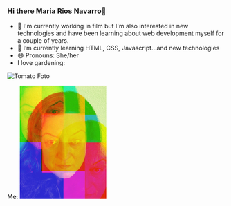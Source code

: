 ### Hi there Maria Rios Navarro👋
<!--
**MariaRiosNavarro/MariaRiosNavarro** is a ✨ _special_ ✨ repository because its `README.md` (this file) appears on your GitHub profile.-->
	
	
- 🔭 I'm currently working in film but I'm also interested in new technologies and have been learning about web development myself for a couple of years.
- 🌱 I’m currently learning HTML, CSS, Javascript...and new technologies 
- 😄 Pronouns: She/her
- I love gardening:

![Tomato Foto](https://de.wikipedia.org/wiki/Tomate#/media/Datei:Tomatoes-on-the-bush.jpg)


Me:
<img src="MariaRiosNavarro_Klein.jpg" alt="Marias Foto" width="200px"/>



